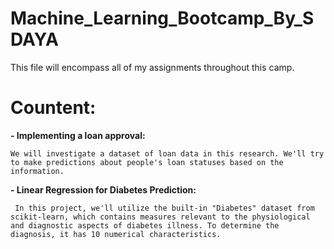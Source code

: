 # Machine_Learning_Bootcamp_By_SDAYA
This file will encompass all of my assignments throughout this camp.

# Countent:
**- Implementing a loan approval:** <br>
   
    We will investigate a dataset of loan data in this research. We'll try to make predictions about people's loan statuses based on the information.
    
**- Linear Regression for Diabetes Prediction:**  <br>
    
     In this project, we'll utilize the built-in "Diabetes" dataset from scikit-learn, which contains measures relevant to the physiological and diagnostic aspects of diabetes illness. To determine the diagnosis, it has 10 numerical characteristics.
